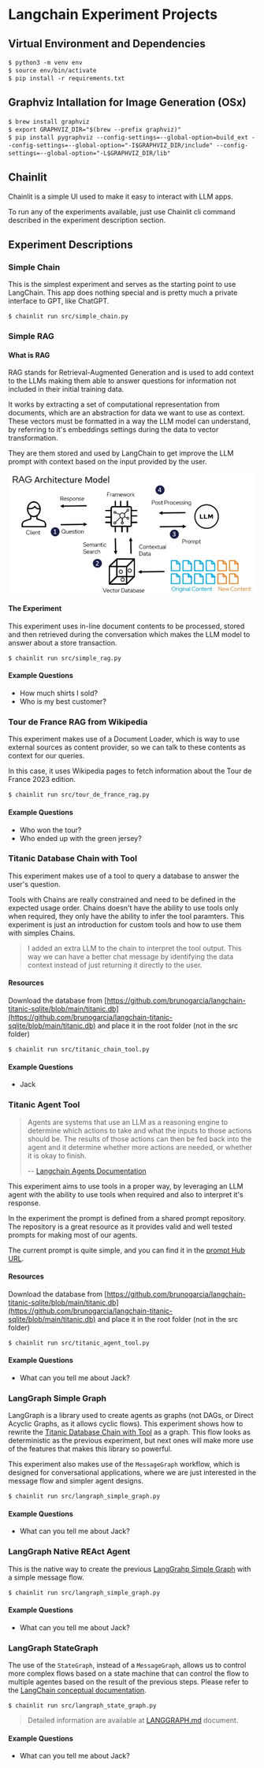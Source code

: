 # Langchain Experiment Projects

## Virtual Environment and Dependencies

```shell
$ python3 -m venv env
$ source env/bin/activate
$ pip install -r requirements.txt
```

## Graphviz Intallation for Image Generation (OSx)

```shell
$ brew install graphviz
$ export GRAPHVIZ_DIR="$(brew --prefix graphviz)"
$ pip install pygraphviz --config-settings=--global-option=build_ext --config-settings=--global-option="-I$GRAPHVIZ_DIR/include" --config-settings=--global-option="-L$GRAPHVIZ_DIR/lib"
```

## Chainlit

Chainlit is a simple UI used to make it easy to interact with LLM apps.

To run any of the experiments available, just use Chainlit cli command described in the experiment description section.

## Experiment Descriptions

### Simple Chain

This is the simplest experiment and serves as the starting point to use LangChain. This app does nothing special and is pretty much a private interface to GPT, like ChatGPT.

```shell
$ chainlit run src/simple_chain.py
```

### Simple RAG

#### What is RAG

RAG stands for Retrieval-Augmented Generation and is used to add context to the LLMs making them able to answer questions for information not included in their initial training data.

It works by extracting a set of computational representation from documents, which are an abstraction for data we want to use as context. These vectors must be formatted in a way the LLM model can understand, by referring to it's embeddings settings during the data to vector transformation.

They are them stored and used by LangChain to get improve the LLM prompt with context based on the input provided by the user.

![RAG Flow](static/rag.png)

#### The Experiment

This experiment uses in-line document contents to be processed, stored and then retrieved during the conversation which makes the LLM model to answer about a store transaction.

```shell
$ chainlit run src/simple_rag.py
```

#### Example Questions

- How much shirts I sold?
- Who is my best customer?

### Tour de France RAG from Wikipedia

This experiment makes use of a Document Loader, which is way to use external sources as content provider, so we can talk to these contents as context for our queries.

In this case, it uses Wikipedia pages to fetch information about the Tour de France 2023 edition.

```shell
$ chainlit run src/tour_de_france_rag.py
```

#### Example Questions

- Who won the tour?
- Who ended up with the green jersey?

### Titanic Database Chain with Tool

This experiment makes use of a tool to query a database to answer the user's question.

Tools with Chains are really constrained and need to be defined in the expected usage order. Chains doesn't have the ability to use tools only when required, they only have the ability to infer the tool paramters. 
This experiment is just an introduction for custom tools and how to use them with simples Chains.

> I added an extra LLM to the chain to interpret the tool output. This way we can have a better chat message by identifying the data context instead of just returning it directly to the user.

#### Resources

Download the database from [https://github.com/brunogarcia/langchain-titanic-sqlite/blob/main/titanic.db](https://github.com/brunogarcia/langchain-titanic-sqlite/blob/main/titanic.db) and place it in the root folder (not in the src folder)

```shell
$ chainlit run src/titanic_chain_tool.py
```

#### Example Questions
- Jack

### Titanic Agent Tool

> Agents are systems that use an LLM as a reasoning engine to determine which actions to take and what the inputs to those actions should be. The results of those actions can then be fed back into the agent and it determine whether more actions are needed, or whether it is okay to finish.
>
> -- [Langchain Agents Documentation](https://python.langchain.com/v0.2/docs/concepts/#agents)

This experiment aims to use tools in a proper way, by leveraging an LLM agent with the ability to use tools when required and also to interpret it's response.

In the experiment the prompt is defined from a shared prompt repository. The repository is a great resource as it provides valid and well tested prompts for making most of our agents.

The current prompt is quite simple, and you can find it in the [prompt Hub URL](https://smith.langchain.com/hub/hwchase17/openai-tools-agent).

#### Resources

Download the database from [https://github.com/brunogarcia/langchain-titanic-sqlite/blob/main/titanic.db](https://github.com/brunogarcia/langchain-titanic-sqlite/blob/main/titanic.db) and place it in the root folder (not in the src folder)

```shell
$ chainlit run src/titanic_agent_tool.py
```

#### Example Questions
- What can you tell me about Jack?

### LangGraph Simple Graph

LangGraph is a library used to create agents as graphs (not DAGs, or Direct Acyclic Graphs, as it allows cyclic flows).
This experiment shows how to rewrite the [Titanic Database Chain with Tool](#titanic-database-chain-with-tool) as a graph.
This flow looks as deterministic as the previous experiment, but next ones will make more use of the features that makes this library so powerful.

This experiment also makes use of the `MessageGraph` workflow, which is designed for conversational applications, where we are just interested in the message flow and simpler agent designs.

```shell
$ chainlit run src/langraph_simple_graph.py
```

#### Example Questions
- What can you tell me about Jack?

### LangGraph Native REAct Agent

This is the native way to create the previous [LangGrahp Simple Graph](#langgraph-simple-graph) with a simple message flow. 

```shell
$ chainlit run src/langraph_simple_graph.py
```

#### Example Questions
- What can you tell me about Jack?

### LangGraph StateGraph

The use of the `StateGraph`, instead of a `MessageGraph`, allows us to control more complex flows based on a state machine that can control the flow to multiple agentes based on the result of the previous steps. Please refer to the [LangChain conceptual documentation](https://langchain-ai.github.io/langgraph/concepts/).

```shell
$ chainlit run src/langraph_state_graph.py
```

> Detailed information are available at [LANGGRAPH.md](LANGGRAPH.md) document.

#### Example Questions
- What can you tell me about Jack?
